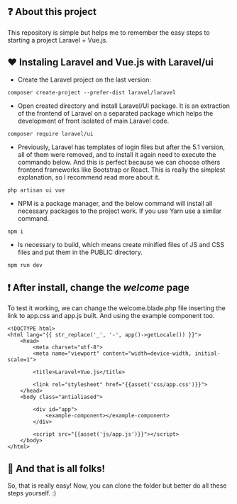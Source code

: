 ## ❓ About this project

This repository is simple but helps me to remember the easy steps to starting a project Laravel + Vue.js.


## ❤ Instaling Laravel and Vue.js with Laravel/ui

- Create the Laravel project on the last version:
```
composer create-project --prefer-dist laravel/laravel
```
- Open created directory and install Laravel/UI package. It is an extraction of the frontend of Laravel on a separated package which helps the development of front isolated of main Laravel code. 
```
composer require laravel/ui
```
- Previously, Laravel has templates of login files but after the 5.1 version, all of them were removed, and to install it again need to execute the commando below. And this is perfect because we can choose others frontend frameworks like Bootstrap or React. This is really the simplest explanation, so I recommend read more about it.
```
php artisan ui vue
```
- NPM is a package manager, and the below command will install all necessary packages to the project work. If you use Yarn use a similar command. 
```
npm i
```
- Is necessary to build, which means create minified files of JS and CSS files and put them in the PUBLIC directory.
```
npm run dev
```
## ❗ After install, change the *welcome* page

To test it working, we can change the welcome.blade.php file inserting the link to app.css and app.js built. And using the example component too. 
```
<!DOCTYPE html>
<html lang="{{ str_replace('_', '-', app()->getLocale()) }}">
    <head>
        <meta charset="utf-8">
        <meta name="viewport" content="width=device-width, initial-scale=1">

        <title>Laravel+Vue.js</title>

        <link rel="stylesheet" href="{{asset('css/app.css')}}">
    </head>
    <body class="antialiased">

        <div id="app">
            <example-component></example-component>
        </div>

        <script src="{{asset('js/app.js')}}"></script>
    </body>
</html>
```
## 🚀 And that is all folks!

So, that is really easy! Now, you can clone the folder but better do all these steps yourself. :) 